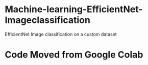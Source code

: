 # Machine-learning-EfficientNet-Imageclassification
 EfficientNet Image classification on a custom dataset
# Code Moved from Google Colab